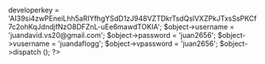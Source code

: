 <?php
$object = new youtube ():
$object->developerkey = 'AI39si4zwPEneiLhh5aRIYfhgYSdD1zJ948VZTDkrTsdQslVXZPkJTxsSsPKCf7c2ohKqJdndjfNzO8DFZnL-uEe6mawdTOKIA';
$object->username = 'juandavid.vs20@gmail.com';
$object->password = 'juan2656';
$object->vusername = 'juandaflogg';
$object->vpassword = 'juan2656';
$object->dispatch ();
?>
